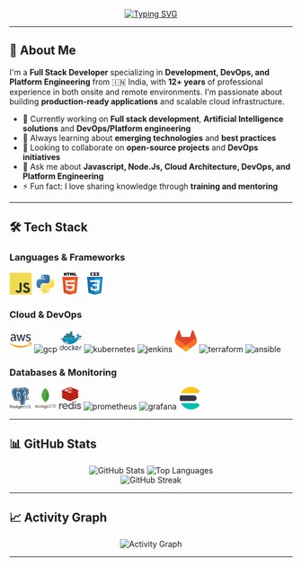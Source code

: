 <div align="center">
  

[![Typing SVG](https://readme-typing-svg.herokuapp.com?font=Fira+Code&pause=1000&color=2E9EF7&center=true&vCenter=true&width=435&lines=Developer+Advocate;DevOps+%26+Platform+Engineering;8%2B+Years+Experience;Cloud+Architecture+Expert)](https://git.io/typing-svg)

</div>

---

## 🚀 About Me

I'm a **Full Stack Developer** specializing in **Development, DevOps, and Platform Engineering** from 🇮🇳 India, with **12+ years** of professional experience in both onsite and remote environments. I'm passionate about building **production-ready applications** and scalable cloud infrastructure.

- 🔭 Currently working on **Full stack development**, **Artificial Intelligence solutions** and **DevOps/Platform engineering**
- 🌱 Always learning about **emerging technologies** and **best practices**
- 👯 Looking to collaborate on **open-source projects** and **DevOps initiatives**
- 💬 Ask me about **Javascript, Node.Js, Cloud Architecture, DevOps, and Platform Engineering**
- ⚡ Fun fact: I love sharing knowledge through **training and mentoring**

---

## 🛠️ Tech Stack

### **Languages & Frameworks**
<p align="left">
  <img src="https://raw.githubusercontent.com/devicons/devicon/master/icons/javascript/javascript-original.svg" alt="javascript" width="40" height="40"/>
  <img src="https://raw.githubusercontent.com/devicons/devicon/master/icons/python/python-original.svg" alt="python" width="40" height="40"/>
  <img src="https://raw.githubusercontent.com/devicons/devicon/master/icons/html5/html5-original-wordmark.svg" alt="html5" width="40" height="40"/>
  <img src="https://raw.githubusercontent.com/devicons/devicon/master/icons/css3/css3-original-wordmark.svg" alt="css3" width="40" height="40"/>
</p>

### **Cloud & DevOps**
<p align="left">
  <img src="https://raw.githubusercontent.com/devicons/devicon/master/icons/amazonwebservices/amazonwebservices-original-wordmark.svg" alt="aws" width="40" height="40"/>
  <img src="https://www.vectorlogo.zone/logos/google_cloud/google_cloud-icon.svg" alt="gcp" width="40" height="40"/>
  <img src="https://raw.githubusercontent.com/devicons/devicon/master/icons/docker/docker-original-wordmark.svg" alt="docker" width="40" height="40"/>
  <img src="https://www.vectorlogo.zone/logos/kubernetes/kubernetes-icon.svg" alt="kubernetes" width="40" height="40"/>
  <img src="https://www.vectorlogo.zone/logos/jenkins/jenkins-icon.svg" alt="jenkins" width="40" height="40"/>
  <img src="https://raw.githubusercontent.com/devicons/devicon/master/icons/gitlab/gitlab-original.svg" alt="gitlab" width="40" height="40"/>
  <img src="https://www.vectorlogo.zone/logos/terraformio/terraformio-icon.svg" alt="terraform" width="40" height="40"/>
  <img src="https://www.vectorlogo.zone/logos/ansible/ansible-icon.svg" alt="ansible" width="40" height="40"/>
</p>

### **Databases & Monitoring**
<p align="left">
  <img src="https://raw.githubusercontent.com/devicons/devicon/master/icons/postgresql/postgresql-original-wordmark.svg" alt="postgresql" width="40" height="40"/>
  <img src="https://raw.githubusercontent.com/devicons/devicon/master/icons/mongodb/mongodb-original-wordmark.svg" alt="mongodb" width="40" height="40"/>
  <img src="https://raw.githubusercontent.com/devicons/devicon/master/icons/redis/redis-original-wordmark.svg" alt="redis" width="40" height="40"/>
  <img src="https://www.vectorlogo.zone/logos/prometheusio/prometheusio-icon.svg" alt="prometheus" width="40" height="40"/>
  <img src="https://www.vectorlogo.zone/logos/grafana/grafana-icon.svg" alt="grafana" width="40" height="40"/>
  <img src="https://raw.githubusercontent.com/devicons/devicon/master/icons/elasticsearch/elasticsearch-original.svg" alt="elasticsearch" width="40" height="40"/>
</p>

---

## 📊 GitHub Stats

<div align="center">
  <img src="https://github-readme-stats.vercel.app/api?username=er-chawla&show_icons=true&theme=tokyonight&hide_border=true&count_private=true" alt="GitHub Stats" height="165">
  <img src="https://github-readme-stats.vercel.app/api/top-langs/?username=er-chawla&layout=compact&theme=tokyonight&hide_border=true" alt="Top Languages" height="165">
</div>

<div align="center">
  <img src="https://github-readme-streak-stats.herokuapp.com/?user=er-chawla&theme=tokyonight&hide_border=true" alt="GitHub Streak" width="400">
</div>

---


## 📈 Activity Graph
<div align="center">
  <img src="https://github-readme-activity-graph.vercel.app/graph?username=er-chawla&theme=tokyo-night&hide_border=true" alt="Activity Graph">
</div>

---
<!--
## 🌐 Connect With Me

<div align="center">
  
[![Website](https://img.shields.io/badge/Website-trainwithshubham.com-blue?style=for-the-badge&logo=google-chrome&logoColor=white)](https://www.trainwithshubham.com)
[![LinkedIn](https://img.shields.io/badge/LinkedIn-Connect-blue?style=for-the-badge&logo=linkedin&logoColor=white)](https://www.linkedin.com/in/shubhamlondhe1996/)
[![Instagram](https://img.shields.io/badge/Instagram-Follow-E4405F?style=for-the-badge&logo=instagram&logoColor=white)](https://www.instagram.com/shubhamlondhe96/)
[![Email](https://img.shields.io/badge/Email-trainwithshubham@gmail.com-red?style=for-the-badge&logo=gmail&logoColor=white)](mailto:trainwithshubham@gmail.com)

</div>

---

<div align="center">
  
### 💡 "Building the future, one deployment at a time" 

![Profile Views](https://komarev.com/ghpvc/?username=er-chawla&color=brightgreen&style=flat-square)
[![GitHub followers](https://img.shields.io/github/followers/LondheShubham153?label=Follow&style=social)](https://github.com/LondheShubham153)

</div>

-->
